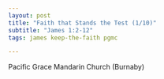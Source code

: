 ```yaml
---
layout: post
title: "Faith that Stands the Test (1/10)"
subtitle: "James 1:2-12"
tags: james keep-the-faith pgmc

---
```

Pacific Grace Mandarin Church (Burnaby)
